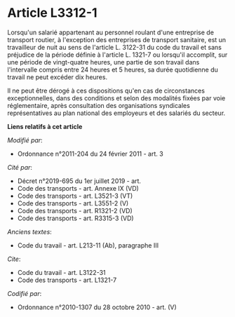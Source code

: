 # Article L3312-1

Lorsqu'un salarié appartenant au personnel roulant d'une entreprise de transport routier, à l'exception des entreprises de
transport sanitaire, est un travailleur de nuit au sens de l'article L. 3122-31 du code du travail et sans préjudice de la
période définie à l'article L. 1321-7 ou lorsqu'il accomplit, sur une période de vingt-quatre heures, une partie de son
travail dans l'intervalle compris entre 24 heures et 5 heures, sa durée quotidienne du travail ne peut excéder dix heures. 

Il ne peut être dérogé à ces dispositions qu'en cas de circonstances exceptionnelles, dans des conditions et selon des
modalités fixées par voie réglementaire, après consultation des organisations syndicales représentatives au plan national des
employeurs et des salariés du secteur.

**Liens relatifs à cet article**

_Modifié par_:

  - Ordonnance n°2011-204 du 24 février 2011 - art. 3

_Cité par_:

  - Décret n°2019-695 du 1er juillet 2019 - art.
  - Code des transports - art. Annexe IX (VD)
  - Code des transports - art. L3521-3 (VT)
  - Code des transports - art. L3551-2 (V)
  - Code des transports - art. R1321-2 (VD)
  - Code des transports - art. R3315-3 (VD)

_Anciens textes_:

  - Code du travail - art. L213-11 (Ab), paragraphe III

_Cite_:

  - Code du travail - art. L3122-31
  - Code des transports - art. L1321-7

_Codifié par_:

  - Ordonnance n°2010-1307 du 28 octobre 2010 - art. (V)
